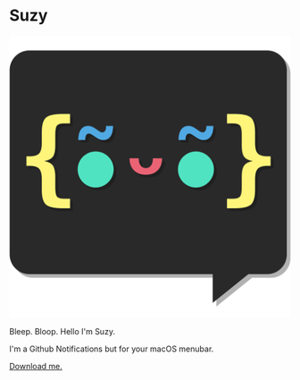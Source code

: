 # Suzy
![Suzy](https://github.com/adlk/Suzy/raw/master/static/images/logo.png "Suzy")

Bleep. Bloop. Hello I'm Suzy.

I'm a Github Notifications but for your macOS menubar.

[Download me.](https://github.com/adlk/Suzy/releases/latest)

